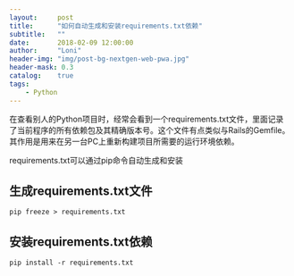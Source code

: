 ```yaml
---
layout:     post
title:      "如何自动生成和安装requirements.txt依赖"
subtitle:   ""
date:       2018-02-09 12:00:00
author:     "Loni"
header-img: "img/post-bg-nextgen-web-pwa.jpg"
header-mask: 0.3
catalog:    true
tags:
    - Python
---
```



在查看别人的Python项目时，经常会看到一个requirements.txt文件，里面记录了当前程序的所有依赖包及其精确版本号。这个文件有点类似与Rails的Gemfile。其作用是用来在另一台PC上重新构建项目所需要的运行环境依赖。

requirements.txt可以通过pip命令自动生成和安装

## 生成requirements.txt文件

```
pip freeze > requirements.txt
```

## 安装requirements.txt依赖

```
pip install -r requirements.txt
```